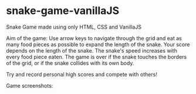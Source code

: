 # snake-game-vanillaJS
Snake Game made using only HTML, CSS and VanillaJS


Aim of the game: Use arrow keys to navigate through the grid and eat as many food pieces as possible to expand the length of the snake. Your score depends on the length of the snake. The snake's speed increases with every food piece eaten. The game is over if the snake touches the borders of the grid, or if the snake collides with its own body.

Try and record personal high scores and compete with others!

Game screenshots:
